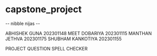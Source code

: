 # capstone_project

 -- nibble nijas --

 ABHISHEK GUNA 202301148
 MEET DOBARIYA 202301115
 MANTHAN JETHVA 202301175
 SHUBHAM KANKOTIYA 202301155

 PROJECT QUESTION SPELL CHECKER

